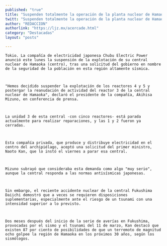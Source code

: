 ```yaml
---
published: "true"
title: "Suspenden totalmente la operación de la planta nuclear de Hamaoka"
twitt: "Suspenden totalmente la operación de la planta nuclear de Hamaoka"
author: "REDACCION"
authorlink: "https://ljz.mx/acercade.html"
category: "Destacadas"
layout: "posts"

---
```



  
    Tokio. La compañía de electricidad japonesa Chubu Electric Power anunció este lunes la suspensión de la explotación de su central nuclear de Hamaoka (centro), tras una solicitud del gobierno en nombre de la seguridad de la población en esta región altamente sísmica.
  
  
  
    "Hemos decidido suspender la explotación de los reactores 4 y 5 y postergar la reanudación de actividad del reactor 3 de la central nuclear de Hamaoka", declaró el presidente de la compañía, Akihisa Mizuno, en conferencia de prensa.
  
  
  
    La unidad 3 de esta central -con cinco reactores- está parada actualmente para realizar reparaciones, y las 1 y 2 fueron ya cerradas.
  
  
  
    Esta compañía privada, que produce y distribuye electricidad en el centro del archipiélago, aceptó una solicitud del primer ministro, Naoto Kan, que lo instó el viernes a parar esa central.
  
  
  
    Mizuno subrayó que consideraba esta demanda como algo "muy serio", aunque la central responda a las normas antisísmicas japonesas.
  
  
  
    Sin embargo, el reciente accidente nuclear de la central Fukushima Daiichi demostró que a veces se requieren disposiciones suplementarias, especialmente ante el riesgo de un tsunami con una intensidad superior a lo previsto.
  
  
  
    Dos meses después del inicio de la serie de averías en Fukushima, provocadas por el sismo y el tsunami del 11 de marzo, Kan destacó que existen 87 por ciento de posibilidades de que un terremoto de magnitud ocho golpee la región de Hamaoka en los próximos 30 años, según los sismólogos.
  

